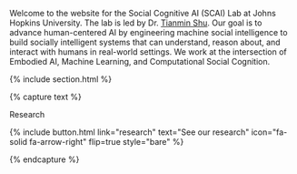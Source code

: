 ---
---

<!-- # Website for the Social Cognitive AI (SCAI) lab at Johns Hopkins University -->

Welcome to the website for the Social Cognitive AI (SCAI) Lab at Johns Hopkins University. The lab is led by Dr. <a href="https://www.tshu.io/">Tianmin Shu</a>. Our goal is to advance human-centered AI by engineering machine social intelligence to build socially intelligent systems that can understand, reason about, and interact with humans in real-world settings. We work at the intersection of Embodied AI, Machine Learning, and Computational Social Cognition.

{% include section.html %}

{% capture text %}

Research

{%
  include button.html
  link="research"
  text="See our research"
  icon="fa-solid fa-arrow-right"
  flip=true
  style="bare"
%}

{% endcapture %}

